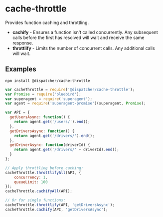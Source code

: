 # cache-throttle
Provides function caching and throttling.

- **cachify** - Ensures a function isn't called concurrently. Any subsequent calls before the first has resolved will wait and receive the same response.
- **throttlify** - Limits the number of concurrent calls. Any additional calls will wait.

## Examples
```
npm install @dispatcher/cache-throttle
```
```javascript
var cacheThrottle = require('@dispatcher/cache-throttle');
var Promise = require('bluebird');
var superagent = require('superagent');
var agent = require('superagent-promise')(superagent, Promise);

var API = {
  getUsersAsync: function() { 
    return agent.get('/users/').end();
  },
  getDriversAsync: function() {
    return agent.get('/drivers/').end();
  },
  getDriverAsync: function(driverId) {
    return agent.get('/drivers/' + driverId).end();
  }
};

// Apply throttling before caching:
cacheThrottle.throttlifyAll(API, {
	concurrency: 1,
	queueLimit: 100
});
cacheThrottle.cachifyAll(API);

// Or for single functions:
cacheThrottle.throttlify(API, 'getDriversAsync');
cacheThrottle.cachify(API, 'getDriversAsync');

```
